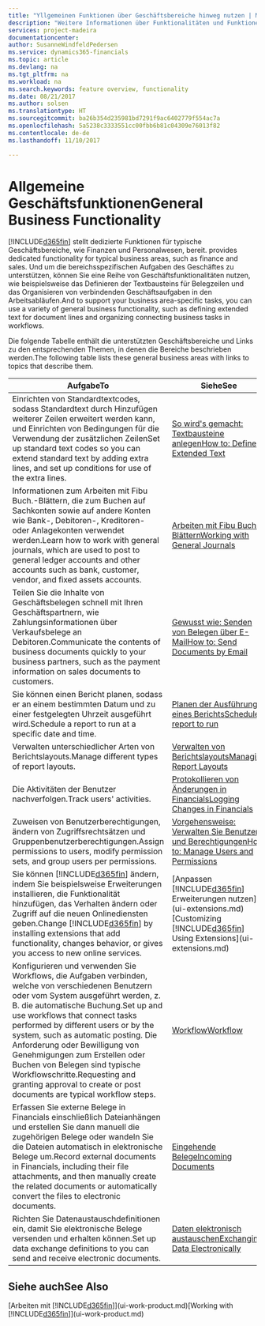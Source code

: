 ```yaml
---
title: "Yllgemeinen Funktionen über Geschäftsbereiche hinweg nutzen | Microsoft Docs"
description: "Weitere Informationen über Funktionalitäten und Funktionen, die über Geschäftsbereiche hinweg in Dynamics 365 Business edition verwendet werden."
services: project-madeira
documentationcenter: 
author: SusanneWindfeldPedersen
ms.service: dynamics365-financials
ms.topic: article
ms.devlang: na
ms.tgt_pltfrm: na
ms.workload: na
ms.search.keywords: feature overview, functionality
ms.date: 08/21/2017
ms.author: solsen
ms.translationtype: HT
ms.sourcegitcommit: ba26b354d235981bd7291f9ac6402779f554ac7a
ms.openlocfilehash: 5a5238c3333551cc00fbb6b81c04309e76013f82
ms.contentlocale: de-de
ms.lasthandoff: 11/10/2017

---
```

# <a name="general-business-functionality"></a><span data-ttu-id="34605-103">Allgemeine Geschäftsfunktionen</span><span class="sxs-lookup"><span data-stu-id="34605-103">General Business Functionality</span></span>
[!INCLUDE[d365fin](includes/d365fin_md.md)]<span data-ttu-id="34605-104"> stellt dedizierte Funktionen für typische Geschäftsbereiche, wie Finanzen und Personalwesen, bereit.</span><span class="sxs-lookup"><span data-stu-id="34605-104"> provides dedicated functionality for typical business areas, such as finance and sales.</span></span> <span data-ttu-id="34605-105">Und um die bereichsspezifischen Aufgaben des Geschäftes zu unterstützen, können Sie eine Reihe von Geschäftsfunktionalitäten nutzen, wie beispielsweise das Definieren der Textbausteins für Belegzeilen und das Organisieren von verbindenden Geschäftsaufgaben in den Arbeitsabläufen.</span><span class="sxs-lookup"><span data-stu-id="34605-105">And to support your business area-specific tasks, you can use a variety of general business functionality, such as defining extended text for document lines and organizing connecting business tasks in workflows.</span></span>

<span data-ttu-id="34605-106">Die folgende Tabelle enthält die unterstützten Geschäftsbereiche und Links zu den entsprechenden Themen, in denen die Bereiche beschrieben werden.</span><span class="sxs-lookup"><span data-stu-id="34605-106">The following table lists these general business areas with links to topics that describe them.</span></span>

| <span data-ttu-id="34605-107">Aufgabe</span><span class="sxs-lookup"><span data-stu-id="34605-107">To</span></span> | <span data-ttu-id="34605-108">Siehe</span><span class="sxs-lookup"><span data-stu-id="34605-108">See</span></span> |
| --- | --- |
| <span data-ttu-id="34605-109">Einrichten von Standardtextcodes, sodass Standardtext durch Hinzufügen weiterer Zeilen erweitert werden kann, und Einrichten von Bedingungen für die Verwendung der zusätzlichen Zeilen</span><span class="sxs-lookup"><span data-stu-id="34605-109">Set up standard text codes so you can extend standard text by adding extra lines, and set up conditions for use of the extra lines.</span></span> |[<span data-ttu-id="34605-110">So wird's gemacht: Textbausteine anlegen</span><span class="sxs-lookup"><span data-stu-id="34605-110">How to: Define Extended Text</span></span>](ui-how-define-ext-text.md) |
| <span data-ttu-id="34605-111">Informationen zum Arbeiten mit Fibu Buch.-Blättern, die zum Buchen auf Sachkonten sowie auf andere Konten wie Bank-, Debitoren-, Kreditoren- oder Anlagekonten verwendet werden.</span><span class="sxs-lookup"><span data-stu-id="34605-111">Learn how to work with general journals, which are used to post to general ledger accounts and other accounts such as bank, customer, vendor, and fixed assets accounts.</span></span> |[<span data-ttu-id="34605-112">Arbeiten mit Fibu Buch.-Blättern</span><span class="sxs-lookup"><span data-stu-id="34605-112">Working with General Journals</span></span>](ui-work-general-journals.md) |
| <span data-ttu-id="34605-113">Teilen Sie die Inhalte von Geschäftsbelegen schnell mit Ihren Geschäftspartnern, wie Zahlungsinformationen über Verkaufsbelege an Debitoren.</span><span class="sxs-lookup"><span data-stu-id="34605-113">Communicate the contents of business documents quickly to your business partners, such as the payment information on sales documents to customers.</span></span> |[<span data-ttu-id="34605-114">Gewusst wie: Senden von Belegen über E-Mail</span><span class="sxs-lookup"><span data-stu-id="34605-114">How to: Send Documents by Email</span></span>](ui-how-send-documents-email.md) |
| <span data-ttu-id="34605-115">Sie können einen Bericht planen, sodass er an einem bestimmten Datum und zu einer festgelegten Uhrzeit ausgeführt wird.</span><span class="sxs-lookup"><span data-stu-id="34605-115">Schedule a report to run at a specific date and time.</span></span> |[<span data-ttu-id="34605-116">Planen der Ausführung eines Berichts</span><span class="sxs-lookup"><span data-stu-id="34605-116">Schedule a report to run</span></span>](ui-work-report.md#ScheduleReport) |
| <span data-ttu-id="34605-117">Verwalten unterschiedlicher Arten von Berichtslayouts.</span><span class="sxs-lookup"><span data-stu-id="34605-117">Manage different types of report layouts.</span></span> |[<span data-ttu-id="34605-118">Verwalten von Berichtslayouts</span><span class="sxs-lookup"><span data-stu-id="34605-118">Managing Report Layouts</span></span>](ui-manage-report-layouts.md) |
| <span data-ttu-id="34605-119">Die Aktivitäten der Benutzer nachverfolgen.</span><span class="sxs-lookup"><span data-stu-id="34605-119">Track users' activities.</span></span>|[<span data-ttu-id="34605-120">Protokollieren von Änderungen in Financials</span><span class="sxs-lookup"><span data-stu-id="34605-120">Logging Changes in Financials</span></span>](across-log-changes.md)|
|<span data-ttu-id="34605-121">Zuweisen von Benutzerberechtigungen, ändern von Zugriffsrechtsätzen und Gruppenbenutzerberechtigungen.</span><span class="sxs-lookup"><span data-stu-id="34605-121">Assign permissions to users, modify permission sets, and group users per permissions.</span></span>|[<span data-ttu-id="34605-122">Vorgehensweise: Verwalten Sie Benutzer und Berechtigungen</span><span class="sxs-lookup"><span data-stu-id="34605-122">How to: Manage Users and Permissions</span></span>](ui-how-users-permissions.md)|
| <span data-ttu-id="34605-123">Sie können [!INCLUDE[d365fin](includes/d365fin_md.md)] ändern, indem Sie beispielsweise Erweiterungen installieren, die Funktionalität hinzufügen, das Verhalten ändern oder Zugriff auf die neuen Onlinediensten geben.</span><span class="sxs-lookup"><span data-stu-id="34605-123">Change [!INCLUDE[d365fin](includes/d365fin_md.md)] by installing extensions that add functionality, changes behavior, or gives you access to new online services.</span></span> |<span data-ttu-id="34605-124">[Anpassen [!INCLUDE[d365fin](includes/d365fin_md.md)] Erweiterungen nutzen](ui-extensions.md)</span><span class="sxs-lookup"><span data-stu-id="34605-124">[Customizing [!INCLUDE[d365fin](includes/d365fin_md.md)] Using Extensions](ui-extensions.md)</span></span> |
|<span data-ttu-id="34605-125">Konfigurieren und verwenden Sie Workflows, die Aufgaben verbinden, welche von verschiedenen Benutzern oder vom System ausgeführt werden, z. B. die automatische Buchung.</span><span class="sxs-lookup"><span data-stu-id="34605-125">Set up and use workflows that connect tasks performed by different users or by the system, such as automatic posting.</span></span> <span data-ttu-id="34605-126">Die Anforderung oder Bewilligung von Genehmigungen zum Erstellen oder Buchen von Belegen sind typische Workflowschritte.</span><span class="sxs-lookup"><span data-stu-id="34605-126">Requesting and granting approval to create or post documents are typical workflow steps.</span></span>|[<span data-ttu-id="34605-127">Workflow</span><span class="sxs-lookup"><span data-stu-id="34605-127">Workflow</span></span>](across-workflow.md)|
|<span data-ttu-id="34605-128">Erfassen Sie externe Belege in Financials einschließlich Dateianhängen und erstellen Sie dann manuell die zugehörigen Belege oder wandeln Sie die Dateien automatisch in elektronische Belege um.</span><span class="sxs-lookup"><span data-stu-id="34605-128">Record external documents in Financials, including their file attachments, and then manually create the related documents or automatically convert the files to electronic documents.</span></span>|[<span data-ttu-id="34605-129">Eingehende Belege</span><span class="sxs-lookup"><span data-stu-id="34605-129">Incoming Documents</span></span>](across-income-documents.md)|
| <span data-ttu-id="34605-130">Richten Sie Datenaustauschdefinitionen ein, damit Sie elektronische Belege versenden und erhalten können.</span><span class="sxs-lookup"><span data-stu-id="34605-130">Set up data exchange definitions to you can send and receive electronic documents.</span></span> |[<span data-ttu-id="34605-131">Daten elektronisch austauschen</span><span class="sxs-lookup"><span data-stu-id="34605-131">Exchanging Data Electronically</span></span>](across-data-exchange.md) |

## <a name="see-also"></a><span data-ttu-id="34605-132">Siehe auch</span><span class="sxs-lookup"><span data-stu-id="34605-132">See Also</span></span>
<span data-ttu-id="34605-133">[Arbeiten mit [!INCLUDE[d365fin](includes/d365fin_md.md)]](ui-work-product.md)</span><span class="sxs-lookup"><span data-stu-id="34605-133">[Working with [!INCLUDE[d365fin](includes/d365fin_md.md)]](ui-work-product.md)</span></span>

